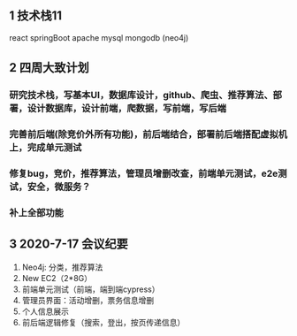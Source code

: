 ## 1 技术栈11
react springBoot apache mysql mongodb (neo4j)

## 2 四周大致计划
### 研究技术栈，写基本UI，数据库设计，github、爬虫、推荐算法、部署，设计数据库，设计前端，爬数据，写前端，写后端
### 完善前后端(除竞价外所有功能)，前后端结合，部署前后端搭配虚拟机上，完成单元测试
### 修复bug，竞价，推荐算法，管理员增删改查，前端单元测试，e2e测试，安全，微服务？
### 补上全部功能

## 3 2020-7-17 会议纪要
1. Neo4j: 分类，推荐算法
2. New EC2（2*8G）
3. 前端单元测试（前端，端到端cypress）
4. 管理员界面：活动增删，票务信息增删
5. 个人信息展示
6. 前后端逻辑修复（搜索，登出，按页传递信息）
